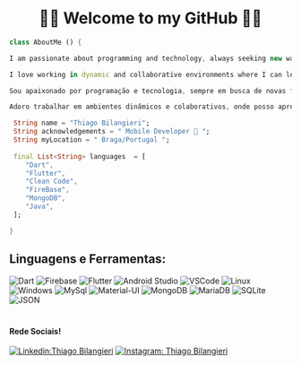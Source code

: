 <h1 align="center">
	🚀📱 Welcome to my GitHub 📱🚀
</h1>




```dart 
class AboutMe () {

I am passionate about programming and technology, always seeking new ways to apply my knowledge to solve problems and create innovative solutions. From an early age, I developed a fascination with understanding how things work "behind the scenes," which led me to dive into the world of programming and software engineering. I have dedicated my studies to various programming languages and am constantly improving my knowledge in areas such as mobile development, data science, and backend programming. My goal is not only to keep up with technological trends but also to contribute to them by applying what I learn to practical and impactful projects.

I love working in dynamic and collaborative environments where I can learn from others and also share my knowledge. I believe that technology has the power to transform the world, and I am committed to using my skills to make a positive impact. I am always looking for new challenges that allow me to grow and continue my journey as a developer and technology enthusiast.

Sou apaixonado por programação e tecnologia, sempre em busca de novas formas de aplicar meus conhecimentos para resolver problemas e criar soluções inovadoras. Desde cedo, desenvolvi um fascínio por entender como as coisas funcionam "nos bastidores", o que me levou a mergulhar no mundo da programação e da engenharia de software. Tenho me dedicado ao estudo de diversas linguagens de programação e estou constantemente aprimorando meus conhecimentos em áreas como desenvolvimento mobile, ciência de dados e programação backend. Meu objetivo não é apenas acompanhar as tendências tecnológicas, mas também contribuir para elas, aplicando o que aprendo em projetos práticos e impactantes.

Adoro trabalhar em ambientes dinâmicos e colaborativos, onde posso aprender com os outros e também compartilhar meu conhecimento. Acredito que a tecnologia tem o poder de transformar o mundo, e estou comprometido em usar minhas habilidades para gerar um impacto positivo. Estou sempre em busca de novos desafios que me permitam crescer e continuar minha jornada como desenvolvedor e entusiasta da tecnologia.

 String name = "Thiago Bilangieri";
 String acknowledgements = " Mobile Developer 📱 ";
 String myLocation = " Braga/Portugal ";
 
 final List<String> languages  = [
    "Dart", 
    "Flutter", 
    "Clean Code", 
    "FireBase",
    "MongoDB",
    "Java",
 ];

}
```

## **Linguagens e Ferramentas:**  

![Dart](https://img.shields.io/badge/Dart-0175C2?style=for-the-badge&logo=dart&logoColor=white)
![Firebase](https://img.shields.io/badge/Firebase-F29D0C?style=for-the-badge&logo=firebase&logoColor=white)
![Flutter](https://img.shields.io/badge/Flutter-02569B?style=for-the-badge&logo=flutter&logoColor=white)
![Android Studio](https://img.shields.io/badge/Android_Studio-3DDC84?style=for-the-badge&logo=android-studio&logoColor=white)
![VSCode](https://img.shields.io/badge/VSCode-0078D4?style=for-the-badge&logo=visual%20studio%20code&logoColor=white)
![Linux](https://img.shields.io/badge/Linux-E34F26?style=for-the-badge&logo=linux&logoColor=black)
![Windows](https://img.shields.io/badge/Windows-017AD7?style=for-the-badge&logo=windows&logoColor=white)
![MySql](https://img.shields.io/badge/MySQL-005C84?style=for-the-badge&logo=mysql&logoColor=white)
![Material-UI](https://img.shields.io/badge/Material%20UI-007FFF?style=for-the-badge&logo=mui&logoColor=white)
![MongoDB](https://img.shields.io/badge/MongoDB-4EA94B?style=for-the-badge&logo=mongodb&logoColor=white)
![MariaDB](https://img.shields.io/badge/MariaDB-003545?style=for-the-badge&logo=mariadb&logoColor=white)
![SQLite](https://img.shields.io/badge/SQLite-07405E?style=for-the-badge&logo=sqlite&logoColor=white)
![JSON](https://img.shields.io/badge/json-5E5C5C?style=for-the-badge&logo=json&logoColor=white)

<h1>
</h1>




#### Rede Sociais!

[![Linkedin:Thiago Bilangieri](https://img.shields.io/badge/-Thiago-blue?style=flat-square&logo=Linkedin&logoColor=white&link=LINK-DO-SEU-LINKEDIN)](https://www.linkedin.com/in/thiagobilangieri/)
[![Instagram: Thiago Bilangieri ](https://img.shields.io/badge/-Thiago-DF0174?style=flat-square&logo=instagram&logoColor=white&link=LINK-DO-SEU-INSTAGRAM)](https://www.instagram.com/thiagobilan/)






